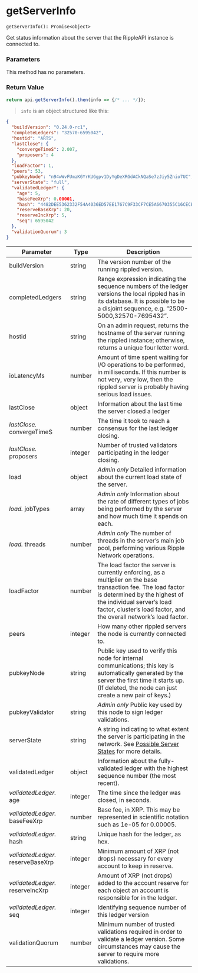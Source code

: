 # getServerInfo

`getServerInfo(): Promise<object>`

Get status information about the server that the RippleAPI instance is connected to.

### Parameters

This method has no parameters.

### Return Value

```javascript
return api.getServerInfo().then(info => {/* ... */});
```

> `info` is an object structured like this:

```json
{
  "buildVersion": "0.24.0-rc1",
  "completeLedgers": "32570-6595042",
  "hostid": "ARTS",
  "lastClose": {
    "convergeTimeS": 2.007,
    "proposers": 4
  },
  "loadFactor": 1,
  "peers": 53,
  "pubkeyNode": "n94wWvFUmaKGYrKUGgpv1DyYgDeXRGdACkNQaSe7zJiy5Znio7UC",
  "serverState": "full",
  "validatedLedger": {
    "age": 5,
    "baseFeeXrp": 0.00001,
    "hash": "4482DEE5362332F54A4036ED57EE1767C9F33CF7CE5A6670355C16CECE381D46",
    "reserveBaseXrp": 20,
    "reserveIncXrp": 5,
    "seq": 6595042
  },
  "validationQuorum": 3
}
```


Parameter | Type | Description
--------- | ------- | -----------
buildVersion | string | The version number of the running rippled version.
completedLedgers | string | Range expression indicating the sequence numbers of the ledger versions the local rippled has in its database. It is possible to be a disjoint sequence, e.g. “2500-5000,32570-7695432”.
hostid | string | On an admin request, returns the hostname of the server running the rippled instance; otherwise, returns a unique four letter word.
ioLatencyMs | number | Amount of time spent waiting for I/O operations to be performed, in milliseconds. If this number is not very, very low, then the rippled server is probably having serious load issues.
lastClose | object | Information about the last time the server closed a ledger
*lastClose.* convergeTimeS | number | The time it took to reach a consensus for the last ledger closing.
*lastClose.* proposers | integer | Number of trusted validators participating in the ledger closing.
load | object | *Admin only* Detailed information about the current load state of the server.
*load.* jobTypes | array | *Admin only* Information about the rate of different types of jobs being performed by the server and how much time it spends on each.
*load.* threads | number | *Admin only* The number of threads in the server’s main job pool, performing various Ripple Network operations.
loadFactor | number | The load factor the server is currently enforcing, as a multiplier on the base transaction fee. The load factor is determined by the highest of the individual server’s load factor, cluster’s load factor, and the overall network’s load factor.
peers | integer | How many other rippled servers the node is currently connected to.
pubkeyNode | string | Public key used to verify this node for internal communications; this key is automatically generated by the server the first time it starts up. (If deleted, the node can just create a new pair of keys.)
pubkeyValidator | string | *Admin only* Public key used by this node to sign ledger validations.
serverState | string | A string indicating to what extent the server is participating in the network. See [Possible Server States](https://ripple.com/build/rippled-apis/#possible-server-states) for more details.
validatedLedger | object | Information about the fully-validated ledger with the highest sequence number (the most recent).
*validatedLedger.* age | integer | The time since the ledger was closed, in seconds.
*validatedLedger.* baseFeeXrp | number | Base fee, in XRP. This may be represented in scientific notation such as 1e-05 for 0.00005.
*validatedLedger.* hash | string | Unique hash for the ledger, as hex.
*validatedLedger.* reserveBaseXrp | integer | Minimum amount of XRP (not drops) necessary for every account to keep in reserve.
*validatedLedger.* reserveIncXrp | integer | Amount of XRP (not drops) added to the account reserve for each object an account is responsible for in the ledger.
*validatedLedger.* seq | integer | Identifying sequence number of this ledger version
validationQuorum | number | Minimum number of trusted validations required in order to validate a ledger version. Some circumstances may cause the server to require more validations.
